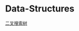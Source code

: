 # Data-Structures
[二叉搜索树](https://github.com/tsubaki-san/Data-Structures/blob/master/Binary%20search%20tree/BST.h)
